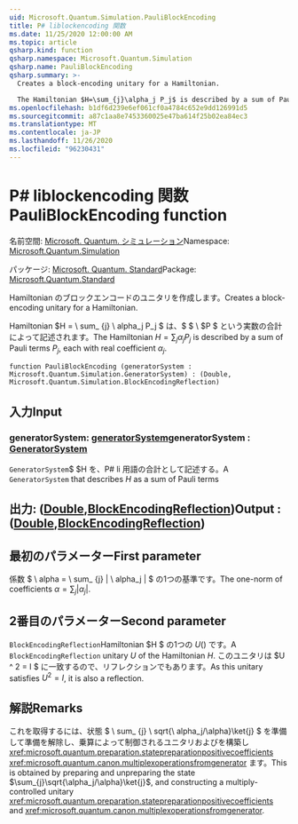 ```yaml
---
uid: Microsoft.Quantum.Simulation.PauliBlockEncoding
title: P# liblockencoding 関数
ms.date: 11/25/2020 12:00:00 AM
ms.topic: article
qsharp.kind: function
qsharp.namespace: Microsoft.Quantum.Simulation
qsharp.name: PauliBlockEncoding
qsharp.summary: >-
  Creates a block-encoding unitary for a Hamiltonian.

  The Hamiltonian $H=\sum_{j}\alpha_j P_j$ is described by a sum of Pauli terms $P_j$, each with real coefficient $\alpha_j$.
ms.openlocfilehash: b1df6d239e6ef061cf0a4784c652e9dd126991d5
ms.sourcegitcommit: a87c1aa8e7453360025e47ba614f25b02ea84ec3
ms.translationtype: MT
ms.contentlocale: ja-JP
ms.lasthandoff: 11/26/2020
ms.locfileid: "96230431"
---
```

# <a name="pauliblockencoding-function"></a><span data-ttu-id="f88e9-102">P# liblockencoding 関数</span><span class="sxs-lookup"><span data-stu-id="f88e9-102">PauliBlockEncoding function</span></span>

<span data-ttu-id="f88e9-103">名前空間: [Microsoft. Quantum. シミュレーション](xref:Microsoft.Quantum.Simulation)</span><span class="sxs-lookup"><span data-stu-id="f88e9-103">Namespace: [Microsoft.Quantum.Simulation](xref:Microsoft.Quantum.Simulation)</span></span>

<span data-ttu-id="f88e9-104">パッケージ: [Microsoft. Quantum. Standard](https://nuget.org/packages/Microsoft.Quantum.Standard)</span><span class="sxs-lookup"><span data-stu-id="f88e9-104">Package: [Microsoft.Quantum.Standard](https://nuget.org/packages/Microsoft.Quantum.Standard)</span></span>


<span data-ttu-id="f88e9-105">Hamiltonian のブロックエンコードのユニタリを作成します。</span><span class="sxs-lookup"><span data-stu-id="f88e9-105">Creates a block-encoding unitary for a Hamiltonian.</span></span>

<span data-ttu-id="f88e9-106">Hamiltonian $H = \ sum_ {j} \ alpha_j P_j $ は、$ $ \ $P $ という実数の合計によって記述されます。</span><span class="sxs-lookup"><span data-stu-id="f88e9-106">The Hamiltonian $H=\sum_{j}\alpha_j P_j$ is described by a sum of Pauli terms $P_j$, each with real coefficient $\alpha_j$.</span></span>

```qsharp
function PauliBlockEncoding (generatorSystem : Microsoft.Quantum.Simulation.GeneratorSystem) : (Double, Microsoft.Quantum.Simulation.BlockEncodingReflection)
```


## <a name="input"></a><span data-ttu-id="f88e9-107">入力</span><span class="sxs-lookup"><span data-stu-id="f88e9-107">Input</span></span>

### <a name="generatorsystem--generatorsystem"></a><span data-ttu-id="f88e9-108">generatorSystem: [generatorSystem](xref:Microsoft.Quantum.Simulation.GeneratorSystem)</span><span class="sxs-lookup"><span data-stu-id="f88e9-108">generatorSystem : [GeneratorSystem](xref:Microsoft.Quantum.Simulation.GeneratorSystem)</span></span>

<span data-ttu-id="f88e9-109">`GeneratorSystem`$ $H を、P# li 用語の合計として記述する。</span><span class="sxs-lookup"><span data-stu-id="f88e9-109">A `GeneratorSystem` that describes $H$ as a sum of Pauli terms</span></span>



## <a name="output--doubleblockencodingreflection"></a><span data-ttu-id="f88e9-110">出力: ([Double](xref:microsoft.quantum.lang-ref.double),[BlockEncodingReflection](xref:Microsoft.Quantum.Simulation.BlockEncodingReflection))</span><span class="sxs-lookup"><span data-stu-id="f88e9-110">Output : ([Double](xref:microsoft.quantum.lang-ref.double),[BlockEncodingReflection](xref:Microsoft.Quantum.Simulation.BlockEncodingReflection))</span></span>

## <a name="first-parameter"></a><span data-ttu-id="f88e9-111">最初のパラメーター</span><span class="sxs-lookup"><span data-stu-id="f88e9-111">First parameter</span></span>

<span data-ttu-id="f88e9-112">係数 $ \ alpha = \ sum_ {j} | \ alpha_j | $ の1つの基準です。</span><span class="sxs-lookup"><span data-stu-id="f88e9-112">The one-norm of coefficients $\alpha=\sum_{j}|\alpha_j|$.</span></span>

## <a name="second-parameter"></a><span data-ttu-id="f88e9-113">2番目のパラメーター</span><span class="sxs-lookup"><span data-stu-id="f88e9-113">Second parameter</span></span>

<span data-ttu-id="f88e9-114">`BlockEncodingReflection`Hamiltonian $H $ の1つの $U ($) です。</span><span class="sxs-lookup"><span data-stu-id="f88e9-114">A `BlockEncodingReflection` unitary $U$ of the Hamiltonian $H$.</span></span> <span data-ttu-id="f88e9-115">このユニタリは $U ^ 2 = I $ に一致するので、リフレクションでもあります。</span><span class="sxs-lookup"><span data-stu-id="f88e9-115">As this unitary satisfies $U^2 = I$, it is also a reflection.</span></span>

## <a name="remarks"></a><span data-ttu-id="f88e9-116">解説</span><span class="sxs-lookup"><span data-stu-id="f88e9-116">Remarks</span></span>

<span data-ttu-id="f88e9-117">これを取得するには、状態 $ \ sum_ {j} \ sqrt{\ alpha_j/\alpha}\ket{j} $ を準備して準備を解除し、乗算によって制御されるユニタリおよびを構築し <xref:microsoft.quantum.preparation.statepreparationpositivecoefficients> <xref:microsoft.quantum.canon.multiplexoperationsfromgenerator> ます。</span><span class="sxs-lookup"><span data-stu-id="f88e9-117">This is obtained by preparing and unpreparing the state $\sum_{j}\sqrt{\alpha_j/\alpha}\ket{j}$, and constructing a multiply-controlled unitary <xref:microsoft.quantum.preparation.statepreparationpositivecoefficients> and <xref:microsoft.quantum.canon.multiplexoperationsfromgenerator>.</span></span>